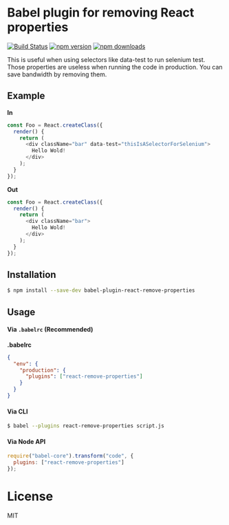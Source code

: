 # Babel plugin for removing React properties

[![Build Status](https://travis-ci.org/oliviertassinari/babel-plugin-react-remove-properties.svg?branch=master)](https://travis-ci.org/oliviertassinari/babel-plugin-react-remove-properties)
[![npm version](https://img.shields.io/npm/v/babel-plugin-react-remove-properties.svg?style=flat-square)](https://www.npmjs.com/package/babel-plugin-react-remove-properties)
[![npm downloads](https://img.shields.io/npm/dm/babel-plugin-react-remove-properties.svg?style=flat-square)](https://www.npmjs.com/package/babel-plugin-react-remove-properties)

This is useful when using selectors like data-test to run selenium test. Those properties are useless when running the code in production. You can save bandwidth by removing them.

## Example

**In**
```js
const Foo = React.createClass({
  render() {
    return (
      <div className="bar" data-test="thisIsASelectorForSelenium">
        Hello Wold!
      </div>
    );
  }
});
```

**Out**
```js
const Foo = React.createClass({
  render() {
    return (
      <div className="bar">
        Hello Wold!
      </div>
    );
  }
});
```

## Installation

```sh
$ npm install --save-dev babel-plugin-react-remove-properties
```

## Usage

#### Via `.babelrc` (Recommended)

**.babelrc**

```json
{
  "env": {
    "production": {
      "plugins": ["react-remove-properties"]
    }
  }
}
```

#### Via CLI

```sh
$ babel --plugins react-remove-properties script.js
```

#### Via Node API

```js
require("babel-core").transform("code", {
  plugins: ["react-remove-properties"]
});
```

# License

MIT
